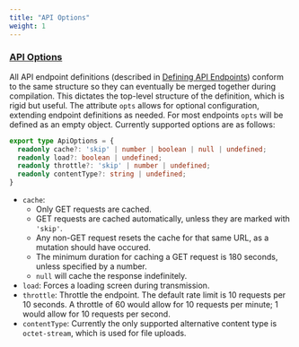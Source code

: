 ```yaml
---
title: "API Options"
weight: 1
---
```


### [API Options](#api-options)

All API endpoint definitions (described in [Defining API Endpoints](#defining-api-endpoints)) conform to the same structure so they can eventually be merged together during compilation. This dictates the top-level structure of the definition, which is rigid but useful. The attribute `opts` allows for optional configuration, extending endpoint definitions as needed. For most endpoints `opts` will be defined as an empty object. Currently supported options are as follows:

```typescript
export type ApiOptions = {
  readonly cache?: 'skip' | number | boolean | null | undefined;
  readonly load?: boolean | undefined;
  readonly throttle?: 'skip' | number | undefined;
  readonly contentType?: string | undefined;
}
```

- `cache`:
  - Only GET requests are cached.
  - GET requests are cached automatically, unless they are marked with `'skip'`.
  - Any non-GET request resets the cache for that same URL, as a mutation should have occured.
  - The minimum duration for caching a GET request is 180 seconds, unless specified by a number.
  - `null` will cache the response indefinitely.
- `load`: Forces a loading screen during transmission.
- `throttle`: Throttle the endpoint. The default rate limit is 10 requests per 10 seconds. A throttle of 60 would allow for 10 requests per minute; 1 would allow for 10 requests per second.
- `contentType`: Currently the only supported alternative content type is `octet-stream`, which is used for file uploads. 